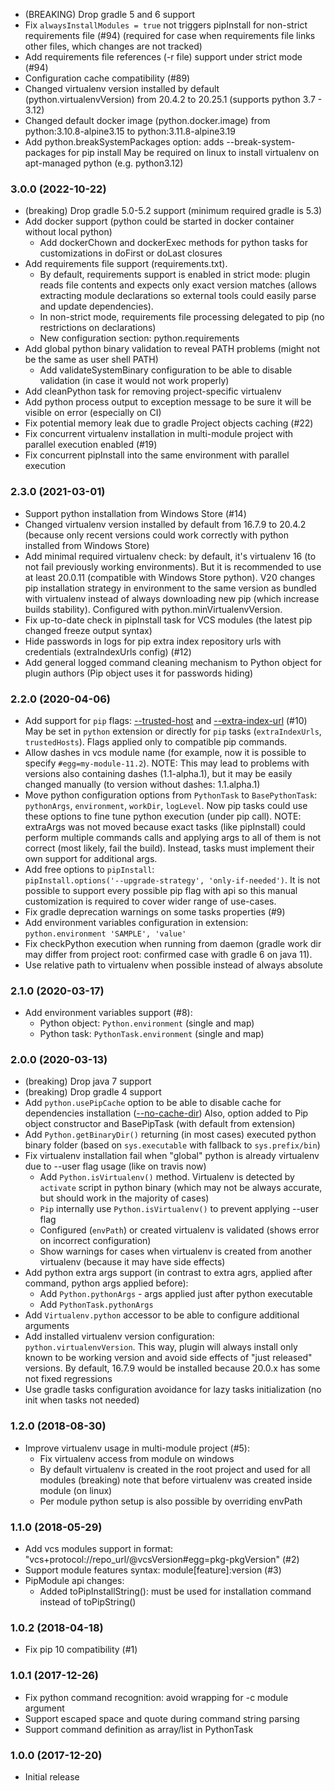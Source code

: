 * (BREAKING) Drop gradle 5 and 6 support
* Fix `alwaysInstallModules = true` not triggers pipInstall for non-strict requirements file (#94)
  (required for case when requirements file links other files, which changes are not tracked) 
* Add requirements file references (-r file) support under strict mode (#94) 
* Configuration cache compatibility (#89)
* Changed virtualenv version installed by default (python.virtualenvVersion) from 20.4.2 to 20.25.1
  (supports python 3.7 - 3.12)
* Changed default docker image (python.docker.image) from python:3.10.8-alpine3.15 to python:3.11.8-alpine3.19
* Add python.breakSystemPackages option: adds --break-system-packages for pip install
  May be required on linux to install virtualenv on apt-managed python (e.g. python3.12)

### 3.0.0 (2022-10-22)
* (breaking) Drop gradle 5.0-5.2 support (minimum required gradle is 5.3)
* Add docker support (python could be started in docker container without local python)
  - Add dockerChown and dockerExec methods for python tasks for customizations in doFirst or doLast closures 
* Add requirements file support (requirements.txt).
  - By default, requirements support is enabled in strict mode:
    plugin reads file contents and expects only exact version matches (allows extracting module declarations
    so external tools could easily parse and update dependencies).
  - In non-strict mode, requirements file processing delegated to pip (no restrictions on declarations)
  - New configuration section: python.requirements
* Add global python binary validation to reveal PATH problems (might not be the same as user shell PATH)
  - Add validateSystemBinary configuration to be able to disable validation (in case it would not work properly)
* Add cleanPython task for removing project-specific virtualenv
* Add python process output to exception message to be sure it will be visible on error (especially on CI)
* Fix potential memory leak due to gradle Project objects caching (#22)
* Fix concurrent virtualenv installation in multi-module project with parallel execution enabled (#19)
* Fix concurrent pipInstall into the same environment with parallel execution

### 2.3.0 (2021-03-01)
* Support python installation from Windows Store (#14)
* Changed virtualenv version installed by default from 16.7.9 to 20.4.2
  (because only recent versions could work correctly with python installed from Windows Store)
* Add minimal required virtualenv check: by default, it's virtualenv 16 (to not fail previously working environments). 
  But it is recommended to use at least 20.0.11 (compatible with Windows Store python). V20 changes pip installation
  strategy in environment to the same version as bundled with virtualenv instead of always downloading new pip (which increase builds stability).
  Configured with python.minVirtualenvVersion. 
* Fix up-to-date check in pipInstall task for VCS modules (the latest pip changed freeze output syntax)
* Hide passwords in logs for pip extra index repository urls with credentials (extraIndexUrls config) (#12)
* Add general logged command cleaning mechanism to Python object for plugin authors (Pip object uses it for passwords hiding)

### 2.2.0 (2020-04-06)
* Add support for `pip` flags: [--trusted-host](https://pip.pypa.io/en/stable/reference/pip/#trusted-host) 
  and [--extra-index-url](https://pip.pypa.io/en/stable/reference/pip_install/#install-extra-index-url) (#10)
  May be set in `python` extension or directly for `pip` tasks (`extraIndexUrls`, `trustedHosts`). 
  Flags applied only to compatible pip commands.
* Allow dashes in vcs module name (for example, now it is possible to specify `#egg=my-module-11.2`).
  NOTE: This may lead to problems with versions also containing dashes (1.1-alpha.1), but
  it may be easily changed manually (to version without dashes: 1.1.alpha.1)
* Move python configuration options from `PythonTask` to `BasePythonTask`:
  `pythonArgs`, `environment`, `workDir`, `logLevel`. Now pip tasks could use 
  these options to fine tune python execution (under pip call).
  NOTE: extraArgs was not moved because exact tasks (like pipInstall) could perform
  multiple commands calls and applying args to all of them is not correct (most likely, fail the build).
  Instead, tasks must implement their own support for additional args.
* Add free options to `pipInstall`:  
  `pipInstall.options('--upgrade-strategy', 'only-if-needed')`.
  It is not possible to support every possible pip flag with api so this manual customization
  is required to cover wider range of use-cases.
* Fix gradle deprecation warnings on some tasks properties (#9)
* Add environment variables configuration in extension: `python.environment 'SAMPLE', 'value'`
* Fix checkPython execution when running from daemon (gradle work dir may differ from project root:
  confirmed case with gradle 6 on java 11).
* Use relative path to virtualenv when possible instead of always absolute          

### 2.1.0 (2020-03-17)
* Add environment variables support (#8):
    - Python object: `Python.environment` (single and map)
    - Python task: `PythonTask.environment` (single and map)

### 2.0.0 (2020-03-13)
* (breaking) Drop java 7 support
* (breaking) Drop gradle 4 support
* Add `python.usePipCache` option to be able to disable cache for dependencies installation 
    ([--no-cache-dir](https://pip.pypa.io/en/stable/reference/pip_install/#caching))
  Also, option added to Pip object constructor and BasePipTask (with default from extension)
* Add `Python.getBinaryDir()` returning (in most cases) executed python binary folder
    (based on `sys.executable` with fallback to `sys.prefix/bin`)
* Fix virtualenv installation fail when "global" python is already virtualenv due to --user flag usage 
  (like on travis now)
    - Add `Python.isVirtualenv()` method. Virtualenv is detected by `activate` script in python binary 
      (which may not be always accurate, but should work in the majority of cases)
    - `Pip` internally use `Python.isVirtualenv()` to prevent applying --user flag 
    - Configured (`envPath`) or created virtualenv is validated (shows error on incorrect configuration)
    - Show warnings for cases when virtualenv is created from another virtualenv (because it may have side effects)
* Add python extra args support (in contrast to extra agrs, applied after command, python args applied before):
    - Add `Python.pythonArgs` -  args applied just after python executable
    - Add `PythonTask.pythonArgs`   
* Add `Virtualenv.python` accessor to be able to configure additional arguments
* Add installed virtualenv version configuration: `python.virtualenvVersion`. This way, plugin will 
    always install only known to be working version and avoid side effects of "just released" 
    versions. By default, 16.7.9 would be installed because 20.0.x has some not fixed regressions
* Use gradle tasks configuration avoidance for lazy tasks initialization (no init when tasks not needed)                    

### 1.2.0 (2018-08-30)
* Improve virtualenv usage in multi-module project (#5):
    - Fix virtualenv access from module on windows
    - By default virtualenv is created in the root project and used for all modules
        (breaking) note that before virtualenv was created inside module (on linux)
    - Per module python setup is also possible by overriding envPath

### 1.1.0 (2018-05-29)
* Add vcs modules support in format: "vcs+protocol://repo_url/@vcsVersion#egg=pkg-pkgVersion" (#2)
* Support module features syntax: module\[feature]:version (#3)
* PipModule api changes:
    - Added toPipInstallString(): must be used for installation command instead of toPipString()  

### 1.0.2 (2018-04-18)
* Fix pip 10 compatibility (#1)

### 1.0.1 (2017-12-26)
* Fix python command recognition: avoid wrapping for -c module argument
* Support escaped space and quote during command string parsing
* Support command definition as array/list in PythonTask 

### 1.0.0 (2017-12-20)
* Initial release